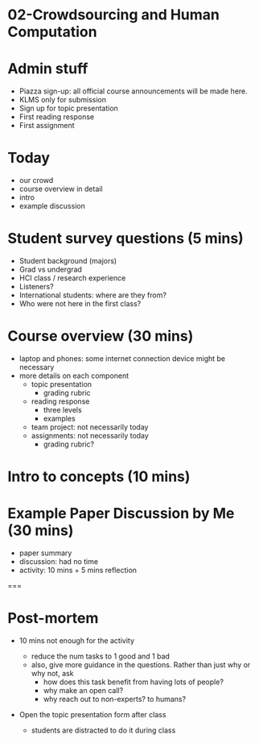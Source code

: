 # 02-Crowdsourcing and Human Computation

# Admin stuff
- Piazza sign-up: all official course announcements will be made here.
- KLMS only for submission
- Sign up for topic presentation
- First reading response
- First assignment


# Today
- our crowd
- course overview in detail
- intro
- example discussion



# Student survey questions (5 mins)
- Student background (majors)
- Grad vs undergrad
- HCI class / research experience
- Listeners?
- International students: where are they from?
- Who were not here in the first class?


# Course overview (30 mins)
- laptop and phones: some internet connection device might be necessary
- more details on each component
	- topic presentation
		- grading rubric
	- reading response
		- three levels
		- examples
	- team project: not necessarily today
	- assignments: not necessarily today
		- grading rubric?


# Intro to concepts (10 mins)

# Example Paper Discussion by Me (30 mins)
- paper summary
- discussion: had no time
- activity: 10 mins + 5 mins reflection

===

# Post-mortem

- 10 mins not enough for the activity
	- reduce the num tasks to 1 good and 1 bad
	- also, give more guidance in the questions. Rather than just why or why not, ask
		- how does this task benefit from having lots of people?
		- why make an open call?
		- why reach out to non-experts? to humans?
		
- Open the topic presentation form after class
	- students are distracted to do it during class

	

